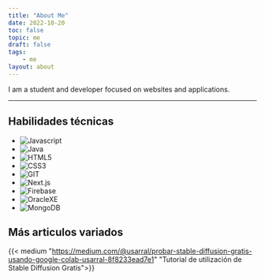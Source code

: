 ```yaml
---
title: "About Me"
date: 2022-10-20
toc: false
topic: me
draft: false
tags:
    - me
layout: about
---
```

I am a student and developer focused on websites and applications.
<!-- currently working on [Pedrotercero](https://pedrotercero.com) -->

---

## Habilidades técnicas

- ![Javascript](https://usarr.tech/js.png)
- ![Java](https://usarr.tech/java.png)
- ![HTML5](https://usarr.tech/html5.png)
- ![CSS3](https://usarr.tech/css.png)
- ![GIT](https://usarr.tech/git.png)
- ![Next.js](https://usarr.tech/next.png)
- ![Firebase](https://usarr.tech/firebase.png)
- ![OracleXE](https://usarr.tech/oraclexe.png)
- ![MongoDB](https://usarr.tech/mongodb.png)

## Más articulos variados

{{< medium "https://medium.com/@usarral/probar-stable-diffusion-gratis-usando-google-colab-usarral-8f8233ead7e1" "Tutorial de utilización de Stable Diffusion Gratis">}}
